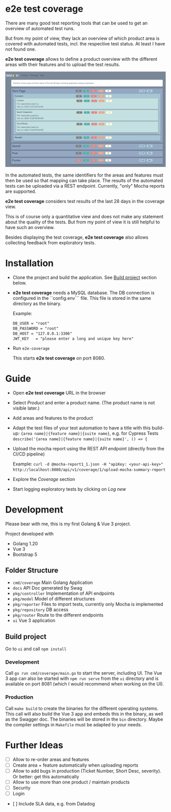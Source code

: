# e2e test coverage 

There are many good test reporting tools that can be used to get an overview of automated test runs.

But from my point of view, they lack an overview of which product area is covered with automated tests, incl. the respective test status. At least I have not found one.

**e2e test coverage** allows to define a product overview with the different areas with their features and to upload the test results.

![e2e test coverage](e2e-test-coverage.png "e2e test coverage")

In the automated tests, the same identifiers for the areas and features must then be used so that mapping can take place. The results of the automated tests can be uploaded via a REST endpoint. Currently, "only" Mocha reports are supported.

**e2e test coverage** considers test results of the last 28 days in the coverage view.

This is of course only a quantitative view and does not make any statement about the quality of the tests. But from my point of view it is still helpful to have such an overview.

Besides displaying the test coverage, **e2e test coverage** also allows collecting feedback from exploratory tests.

# Installation
* Clone the project and build the application. See [Build project](#Build-project) section below.

* **e2e test coverage** needs a MySQL database. The DB connection is configured in the ``config.env``` file. This file is stored in the same directory as the binary.

  Example:
  ```
  DB_USER = "root"
  DB_PASSWORD = "root"
  DB_HOST = "127.0.0.1:3306"
  JWT_KEY   = "please enter a long and unique key here"
  ```
* Run ```e2e-coverage```

  This starts **e2e test coverage** on port 8080. 

# Guide 
* Open **e2e test coverage** URL in the browser
* Select _Product_ and enter a product name. (The product name is not visible later.)
* Add areas and features to the product
* Adapt the test files of your test automation to have a title with this build-up: ```{area name}|{feature name}|{suite name}```, e.g. for Cypress Tests ```describe('{area name}|{feature name}|{suite name}', () => {```
* Upload the mocha report using the REST API endpoint (directly from the CI/CD pipeline)

  Example:
  ```curl -d @mocha-report1_1.json -H "apiKey: <your-api-key>" http://localhost:8080/api/v1/coverage/1/upload-mocha-summary-report```
* Explore the _Coverage_ section
* Start logging exploratory tests by clicking on _Log new_

# Development
Please bear with me, this is my first Golang & Vue 3 project.

Project developed with 
* Golang 1.20
* Vue 3
* Bootstrap 5

## Folder Structure
* ```cmd/coverage``` Main Golang Application
* ```docs``` API Doc generated by Swag
* ```pkg/controller``` Implementation of API endpoints
* ```pkg/model``` Model of different structures
* ```pkg/reporter``` Files to import tests, currently only Mocha is implemented
* ```pkg/repository``` DB access
* ```pkg/router``` Route to the different endpoints
* ```ui``` Vue 3 application

## Build project

Go to ```ui``` and call ```npm install```

### Development
Call ```go run cmd/coverage/main.go``` to start the server, including UI. The Vue 3 app can also be started with ```npm run serve``` from the ```ui``` directory and is available on port 8081 (which I would recommend when working on the UI).

### Production
Call ```make build``` to create the binaries for the different operating systems. This call will also build the Vue 3 app and embeds this in the binary, as well as the Swagger doc. The binaries will be stored in the ```bin``` directory.
Maybe the compiler settings in ```Makefile``` must be adapted to your needs.

# Further Ideas
- [ ] Allow to re-order areas and features
- [ ] Create area + feature automatically when uploading reports
- [ ] Allow to add bugs in production (Ticket Number, Short Desc, severity). Or better: get this automatically
- [ ] Allow to use more than one product / maintain products
- [ ] Security
- [ ] Login
- [ ] Include SLA data, e.g. from Datadog